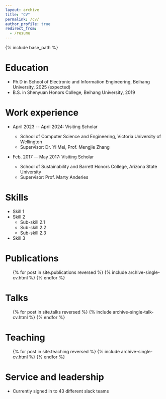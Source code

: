 ```yaml
---
layout: archive
title: "CV"
permalink: /cv/
author_profile: true
redirect_from:
  - /resume
---
```


{% include base_path %}

Education
======
* Ph.D in School of Electronic and Information Engineering, Beihang University, 2025 (expected)
* B.S. in Shenyuan Honors College, Beihang University, 2019

Work experience
======
* April 2023 -- April 2024: Visiting Scholar
  * School of Computer Science and Engineering, Victoria University of Wellington
  * Supervisor: Dr. Yi Mei, Prof. Mengjie Zhang

* Feb. 2017 -- May 2017: Visiting Scholar
  * School of Sustainability and Barrett Honors College, Arizona State University
  * Supervisor: Prof. Marty Anderies
  
Skills
======
* Skill 1
* Skill 2
  * Sub-skill 2.1
  * Sub-skill 2.2
  * Sub-skill 2.3
* Skill 3

Publications
======
  <ul>{% for post in site.publications reversed %}
    {% include archive-single-cv.html %}
  {% endfor %}</ul>
  
Talks
======
  <ul>{% for post in site.talks reversed %}
    {% include archive-single-talk-cv.html  %}
  {% endfor %}</ul>
  
Teaching
======
  <ul>{% for post in site.teaching reversed %}
    {% include archive-single-cv.html %}
  {% endfor %}</ul>
  
Service and leadership
======
* Currently signed in to 43 different slack teams
